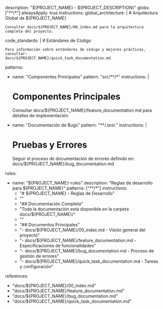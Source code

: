description: "${PROJECT_NAME} - ${PROJECT_DESCRIPTION}"
globs: ["**/*"]
alwaysApply: true
instructions:
  global_architecture: |
    # Arquitectura Global de ${PROJECT_NAME}
    
    Consultar docs/${PROJECT_NAME}/00_index.md para la arquitectura completa del proyecto.

  code_standards: |
    # Estándares de Código
    
    Para información sobre estándares de código y mejores prácticas, consultar:
    docs/${PROJECT_NAME}/quick_task_documentation.md

patterns:
  - name: "Componentes Principales"
    pattern: "src/**/*"
    instructions: |
      # Componentes Principales
      
      Consultar docs/${PROJECT_NAME}/feature_documentation.md para detalles de implementación.

  - name: "Documentación de Bugs"
    pattern: "**/*.test.*"
    instructions: |
      # Pruebas y Errores
      
      Seguir el proceso de documentación de errores definido en:
      docs/${PROJECT_NAME}/bug_documentation.md

rules:
  - name: "${PROJECT_NAME}-rules"
    description: "Reglas de desarrollo para ${PROJECT_NAME}"
    patterns: ["**/*"]
    instructions:
      - "# ${PROJECT_NAME} - Reglas de Desarrollo"
      - ""
      - "## Documentación Completa"
      - "Toda la documentación está disponible en la carpeta docs/${PROJECT_NAME}/"
      - ""
      - "## Documentos Principales"
      - "- docs/${PROJECT_NAME}/00_index.md - Visión general del proyecto"
      - "- docs/${PROJECT_NAME}/feature_documentation.md - Especificaciones de funcionalidades"
      - "- docs/${PROJECT_NAME}/bug_documentation.md - Proceso de gestión de errores"
      - "- docs/${PROJECT_NAME}/quick_task_documentation.md - Tareas y configuración"

references:
  - "docs/${PROJECT_NAME}/00_index.md"
  - "docs/${PROJECT_NAME}/feature_documentation.md"
  - "docs/${PROJECT_NAME}/bug_documentation.md"
  - "docs/${PROJECT_NAME}/quick_task_documentation.md" 